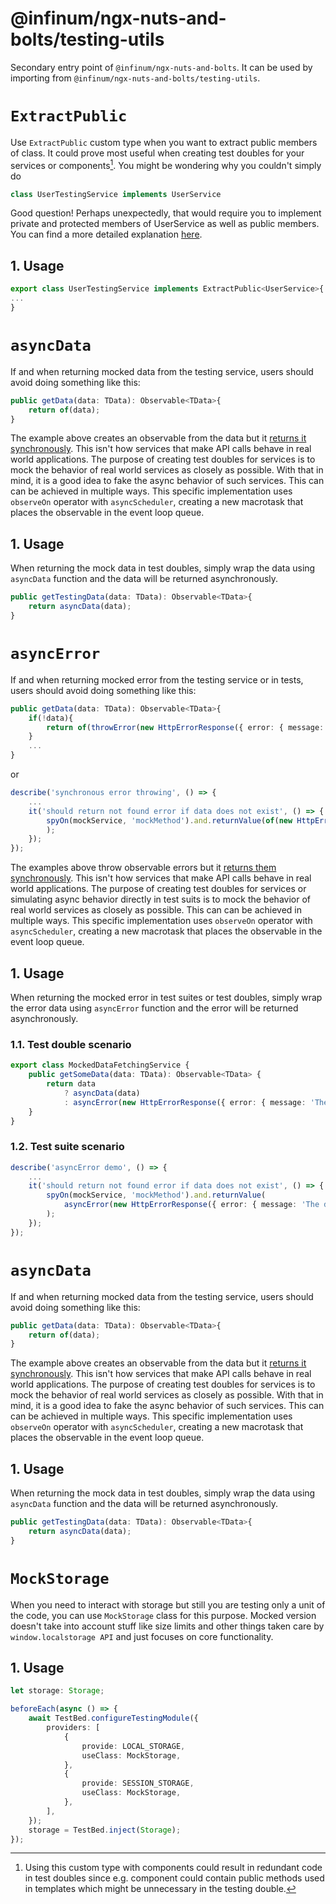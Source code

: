 # @infinum/ngx-nuts-and-bolts/testing-utils

Secondary entry point of `@infinum/ngx-nuts-and-bolts`. It can be used by importing from `@infinum/ngx-nuts-and-bolts/testing-utils`.

# `ExtractPublic`

Use `ExtractPublic` custom type when you want to extract public members of class. It could prove most useful when creating test doubles for your services or components[^1].
You might be wondering why you couldn't simply do

```ts
class UserTestingService implements UserService
```

Good question! Perhaps unexpectedly, that would require you to implement private and protected members of UserService as well as public members. You can find a more detailed explanation [here](https://github.com/Microsoft/TypeScript/issues/18499).

## 1. Usage

```ts
export class UserTestingService implements ExtractPublic<UserService>{
...
}
```

[^1]: Using this custom type with components could result in redundant code in test doubles since e.g. component could contain public methods used in templates which might be unnecessary in the testing double.

# `asyncData`

If and when returning mocked data from the testing service, users should avoid doing something like this:

```ts
public getData(data: TData): Observable<TData>{
	return of(data);
}
```

The example above creates an observable from the data but it [returns it synchronously](https://stackblitz.com/edit/rxjs-hx8yos?devtoolsheight=60). This isn't how services that make API calls behave in real world applications.
The purpose of creating test doubles for services is to mock the behavior of real world services as closely as possible. With that in mind, it is a good idea to fake the async behavior of such services. This can can be achieved in multiple ways.
This specific implementation uses `observeOn` operator with `asyncScheduler`, creating a new macrotask that places the observable in the event loop queue.

## 1. Usage

When returning the mock data in test doubles, simply wrap the data using `asyncData` function and the data will be returned asynchronously.

```ts
public getTestingData(data: TData): Observable<TData>{
	return asyncData(data);
}
```

# `asyncError`

If and when returning mocked error from the testing service or in tests, users should avoid doing something like this:

```ts
public getData(data: TData): Observable<TData>{
	if(!data){
		return of(throwError(new HttpErrorResponse({ error: { message: 'The data cannot be found' }, status: 404 })));
	}
	...
}
```

or

```ts
describe('synchronous error throwing', () => {
	...
	it('should return not found error if data does not exist', () => {
		spyOn(mockService, 'mockMethod').and.returnValue(of(new HttpErrorResponse({ error: { message: 'The data cannot be found' }, status: 404 })));
		);
	});
});

```

The examples above throw observable errors but it [returns them synchronously](https://stackblitz.com/edit/rxjs-hx8yos?devtoolsheight=60). This isn't how services that make API calls behave in real world applications.
The purpose of creating test doubles for services or simulating async behavior directly in test suits is to mock the behavior of real world services as closely as possible. This can can be achieved in multiple ways.
This specific implementation uses `observeOn` operator with `asyncScheduler`, creating a new macrotask that places the observable in the event loop queue.

## 1. Usage

When returning the mocked error in test suites or test doubles, simply wrap the error data using `asyncError` function and the error will be returned asynchronously.

### 1.1. Test double scenario

```ts
export class MockedDataFetchingService {
	public getSomeData(data: TData): Observable<TData> {
		return data
			? asyncData(data)
			: asyncError(new HttpErrorResponse({ error: { message: 'The data cannot be found' }, status: 404 }));
	}
}
```

### 1.2. Test suite scenario

```ts
describe('asyncError demo', () => {
	...
	it('should return not found error if data does not exist', () => {
		spyOn(mockService, 'mockMethod').and.returnValue(
			asyncError(new HttpErrorResponse({ error: { message: 'The data cannot be found' }, status: 404 }))
		);
	});
});
```

# `asyncData`

If and when returning mocked data from the testing service, users should avoid doing something like this:

```ts
public getData(data: TData): Observable<TData>{
	return of(data);
}
```

The example above creates an observable from the data but it [returns it synchronously](https://stackblitz.com/edit/rxjs-hx8yos?devtoolsheight=60). This isn't how services that make API calls behave in real world applications.
The purpose of creating test doubles for services is to mock the behavior of real world services as closely as possible. With that in mind, it is a good idea to fake the async behavior of such services. This can can be achieved in multiple ways.
This specific implementation uses `observeOn` operator with `asyncScheduler`, creating a new macrotask that places the observable in the event loop queue.

## 1. Usage

When returning the mock data in test doubles, simply wrap the data using `asyncData` function and the data will be returned asynchronously.

```ts
public getTestingData(data: TData): Observable<TData>{
	return asyncData(data);
}
```

# `MockStorage`

When you need to interact with storage but still you are testing only a unit of the code, you can use `MockStorage` class for this purpose. Mocked version doesn't take into account stuff like size limits and other things taken care by `window.localstorage API` and just focuses on core functionality.

## 1. Usage

```ts
let storage: Storage;

beforeEach(async () => {
	await TestBed.configureTestingModule({
		providers: [
			{
				provide: LOCAL_STORAGE,
				useClass: MockStorage,
			},
			{
				provide: SESSION_STORAGE,
				useClass: MockStorage,
			},
		],
	});
	storage = TestBed.inject(Storage);
});
```
